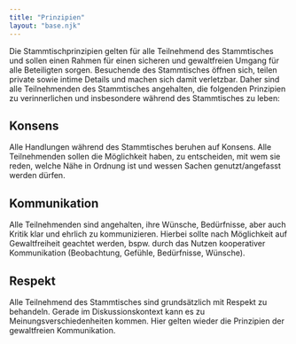 ```yaml
---
title: "Prinzipien"
layout: "base.njk"
---
```

Die Stammtischprinzipien gelten für alle Teilnehmend des Stammtisches und sollen einen Rahmen für einen sicheren und gewaltfreien Umgang für alle Beteiligten sorgen. 
Besuchende des Stammtisches öffnen sich, teilen private sowie intime Details und machen sich damit verletzbar. Daher sind alle Teilnehmenden des Stammtisches angehalten, 
die folgenden Prinzipien zu verinnerlichen und insbesondere während des Stammtisches zu leben:

## Konsens
Alle Handlungen während des Stammtisches beruhen auf Konsens. Alle Teilnehmenden sollen die Möglichkeit haben, zu entscheiden, mit wem sie reden, welche Nähe in Ordnung 
ist und wessen Sachen genutzt/angefasst werden dürfen.

## Kommunikation
Alle Teilnehmenden sind angehalten, ihre Wünsche, Bedürfnisse, aber auch Kritik klar und ehrlich zu kommunizieren. Hierbei sollte nach Möglichkeit auf Gewaltfreiheit 
geachtet werden, bspw. durch das Nutzen kooperativer Kommunikation (Beobachtung, Gefühle, Bedürfnisse, Wünsche).

## Respekt
Alle Teilnehmend des Stammtisches sind grundsätzlich mit Respekt zu behandeln. Gerade im Diskussionskontext kann es zu Meinungsverschiedenheiten kommen. 
Hier gelten wieder die Prinzipien der gewaltfreien Kommunikation.

